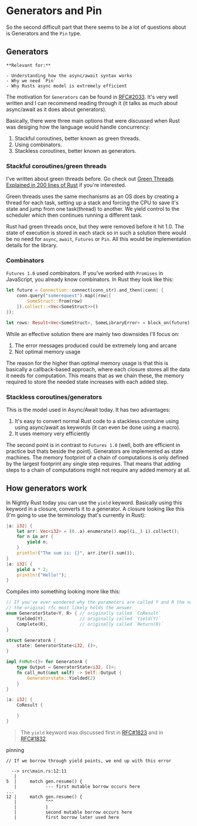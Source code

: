 # Generators and Pin

So the second difficult part that there seems to be a lot of questions about
is Generators and the `Pin` type.

## Generators

```
**Relevant for:**

- Understanding how the async/await syntax works
- Why we need `Pin`
- Why Rusts async model is extremely efficient
```

The motivation for `Generators` can be found in [RFC#2033][rfc2033]. It's very
well written and I can recommend reading through it (it talks as much about
async/await as it does about generators).

Basically, there were three main options that were discussed when Rust was 
desiging how the language would handle concurrency:

1. Stackful coroutines, better known as green threads.
2. Using combinators.
3. Stackless coroutines, better known as generators.

### Stackful coroutines/green threads

I've written about green threads before. Go check out 
[Green Threads Explained in 200 lines of Rust][greenthreads] if you're interested.

Green threads uses the same mechanisms as an OS does by creating a thread for
each task, setting up a stack and forcing the CPU to save it's state and jump
from one task(thread) to another. We yield control to the scheduler which then
continues running a different task.

Rust had green threads once, but they were removed before it hit 1.0. The state
of execution is stored in each stack so in such a solution there would be no need
for `async`, `await`, `Futures` or `Pin`. All this would be implementation
details for the library.

### Combinators

`Futures 1.0` used combinators. If you've worked with `Promises` in JavaScript,
you already know combinators. In Rust they look like this:

```rust
let future = Connection::connect(conn_str).and_then(|conn| {
    conn.query("somerequest").map(|row|{
        SomeStruct::from(row)
    }).collect::<Vec<SomeStruct>>()
});

let rows: Result<Vec<SomeStruct>, SomeLibraryError> = block_on(future).unwrap();

```
While an effective solution there are mainly two downsides I'll focus on:

1. The error messages produced could be extremely long and arcane
2. Not optimal memory usage

The reason for the higher than optimal memory usage is that this is basically
a callback-based approach, where each closure stores all the data it needs
for computation. This means that as we chain these, the memory required to store
the needed state increases with each added step.

### Stackless coroutines/generators

This is the model used in Async/Await today. It has two advantages:

1. It's easy to convert normal Rust code to a stackless corotuine using using
async/await as keywords (it can even be done using a macro).
2. It uses memory very efficiently

The second point is in contrast to `Futures 1.0` (well, both are efficient in
practice but thats beside the point). Generators are implemented as state
machines. The memory footprint of a chain of computations is only defined by
the largest footprint any single step requires. That means that adding steps to
a chain of computations might not require any added memory at all.

## How generators work

In Nightly Rust today you can use the `yield` keyword. Basically using this 
keyword in a closure, converts it to a generator. A closure looking like this 
(I'm going to use the terminology that's currently in Rust):

```rust
|a: i32| {
    let arr: Vec<i32> = (0..a).enumerate().map((i,_) i).collect();
    for n in arr {
        yield n;
    }
    println!("The sum is: {}", arr.iter().sum());
}
|a: i32| {
    yield a * 2;
    println!("Hello!");
}

```

Compiles into something looking more like this:

```rust
// If you've ever wondered why the parameters are called Y and R the naming from
// the original rfc most likely holds the answer
enum GeneratorState<Y, R> { // originally called `CoResult`
    Yielded(Y),             // originally called `Yield(Y)`
    Complete(R),            // originally called `Return(R)`
}

struct GeneratorA {
    state: GeneratorState<i32, ()>,
}

impl FnMut<()> for GeneratorA {
    type Output = GeneratorState<i32, ()>;
    fn call_mut(&mut self) -> Self::Output {
        Generatorstate::Yielded(2)
    }
}

|a: i32| {
    CoResult {

    }
}

```

>The `yield` keyword was discussed first in [RFC#1823][rfc1823] and in [RFC#1832][rfc1832].


pinning
```ignore
// If we borrow through yield points, we end up with this error

  --> src\main.rs:12:11
   |
5  |     match gen.resume() {
   |           --- first mutable borrow occurs here
...
12 |     match gen.resume() {
   |           ^^^
   |           |
   |           second mutable borrow occurs here
   |           first borrow later used here
```

[rfc2033]: https://github.com/rust-lang/rfcs/blob/master/text/2033-experimental-coroutines.md
[greenthreads]: https://cfsamson.gitbook.io/green-threads-explained-in-200-lines-of-rust/
[rfc1823]: https://github.com/rust-lang/rfcs/pull/1823
[rfc1832]: https://github.com/rust-lang/rfcs/pull/1832